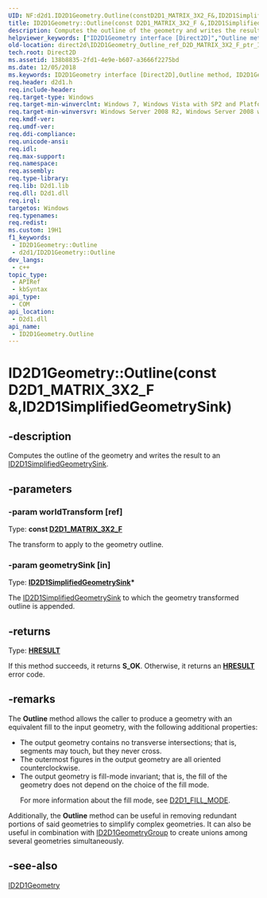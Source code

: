 ```yaml
---
UID: NF:d2d1.ID2D1Geometry.Outline(constD2D1_MATRIX_3X2_F&,ID2D1SimplifiedGeometrySink)
title: ID2D1Geometry::Outline(const D2D1_MATRIX_3X2_F &,ID2D1SimplifiedGeometrySink) (d2d1.h)
description: Computes the outline of the geometry and writes the result to an ID2D1SimplifiedGeometrySink.
helpviewer_keywords: ["ID2D1Geometry interface [Direct2D]","Outline method","ID2D1Geometry.Outline","ID2D1Geometry.Outline(const D2D1_MATRIX_3X2_F &","ID2D1SimplifiedGeometrySink)","ID2D1Geometry::Outline","ID2D1Geometry::Outline(const D2D1_MATRIX_3X2_F &","ID2D1SimplifiedGeometrySink)","Outline","Outline method [Direct2D]","Outline method [Direct2D]","ID2D1Geometry interface","d2d1/ID2D1Geometry::Outline","direct2d.ID2D1Geometry_Outline_ref_D2D_MATRIX_3X2_F_ptr_ID2D1SimplifiedGeometrySink"]
old-location: direct2d\ID2D1Geometry_Outline_ref_D2D_MATRIX_3X2_F_ptr_ID2D1SimplifiedGeometrySink.htm
tech.root: Direct2D
ms.assetid: 138b8835-2fd1-4e9e-b607-a3666f2275bd
ms.date: 12/05/2018
ms.keywords: ID2D1Geometry interface [Direct2D],Outline method, ID2D1Geometry.Outline, ID2D1Geometry.Outline(const D2D1_MATRIX_3X2_F &,ID2D1SimplifiedGeometrySink), ID2D1Geometry::Outline, ID2D1Geometry::Outline(const D2D1_MATRIX_3X2_F &,ID2D1SimplifiedGeometrySink), Outline, Outline method [Direct2D], Outline method [Direct2D],ID2D1Geometry interface, d2d1/ID2D1Geometry::Outline, direct2d.ID2D1Geometry_Outline_ref_D2D_MATRIX_3X2_F_ptr_ID2D1SimplifiedGeometrySink
req.header: d2d1.h
req.include-header: 
req.target-type: Windows
req.target-min-winverclnt: Windows 7, Windows Vista with SP2 and Platform Update for Windows Vista [desktop apps \| UWP apps]
req.target-min-winversvr: Windows Server 2008 R2, Windows Server 2008 with SP2 and Platform Update for Windows Server 2008 [desktop apps \| UWP apps]
req.kmdf-ver: 
req.umdf-ver: 
req.ddi-compliance: 
req.unicode-ansi: 
req.idl: 
req.max-support: 
req.namespace: 
req.assembly: 
req.type-library: 
req.lib: D2d1.lib
req.dll: D2d1.dll
req.irql: 
targetos: Windows
req.typenames: 
req.redist: 
ms.custom: 19H1
f1_keywords:
 - ID2D1Geometry::Outline
 - d2d1/ID2D1Geometry::Outline
dev_langs:
 - c++
topic_type:
 - APIRef
 - kbSyntax
api_type:
 - COM
api_location:
 - D2d1.dll
api_name:
 - ID2D1Geometry.Outline
---
```


# ID2D1Geometry::Outline(const D2D1_MATRIX_3X2_F &,ID2D1SimplifiedGeometrySink)


## -description

Computes the outline of the geometry and writes the result to an <a href="/windows/win32/api/d2d1/nn-d2d1-id2d1simplifiedgeometrysink">ID2D1SimplifiedGeometrySink</a>.

## -parameters

### -param worldTransform [ref]

Type: <b>const <a href="/windows/win32/Direct2D/d2d1-matrix-3x2-f">D2D1_MATRIX_3X2_F</a></b>

The transform to apply to the geometry outline.

### -param geometrySink [in]

Type: <b><a href="/windows/win32/api/d2d1/nn-d2d1-id2d1simplifiedgeometrysink">ID2D1SimplifiedGeometrySink</a>*</b>

The <a href="/windows/win32/api/d2d1/nn-d2d1-id2d1simplifiedgeometrysink">ID2D1SimplifiedGeometrySink</a> to which the geometry transformed outline is appended.

## -returns

Type: <b><a href="/windows/win32/com/structure-of-com-error-codes">HRESULT</a></b>

If this method succeeds, it returns <b>S_OK</b>. Otherwise, it returns an [**HRESULT**](/windows/desktop/com/structure-of-com-error-codes) error code.

## -remarks

The <b>Outline</b> method allows the caller to produce a geometry with an equivalent fill to the input geometry, with the following additional properties:
	

<ul>
<li>The output geometry contains no transverse intersections; that is, segments may touch, but they never cross.</li>
<li>The outermost figures in the output geometry are all oriented counterclockwise.
	</li>
<li>The output geometry is fill-mode invariant; that is, the fill of the geometry does not depend on the choice of the fill mode.

 For more information about the fill mode, see <a href="/windows/win32/api/d2d1/ne-d2d1-d2d1_fill_mode">D2D1_FILL_MODE</a>.</li>
</ul>
Additionally, the 
	<b>Outline</b> method can be useful in removing redundant portions of said geometries to simplify complex geometries. It can also be useful in combination with <a href="/windows/win32/api/d2d1/nn-d2d1-id2d1geometrygroup">ID2D1GeometryGroup</a> to create unions among several geometries simultaneously.

## -see-also

<a href="/windows/win32/api/d2d1/nn-d2d1-id2d1geometry">ID2D1Geometry</a>

